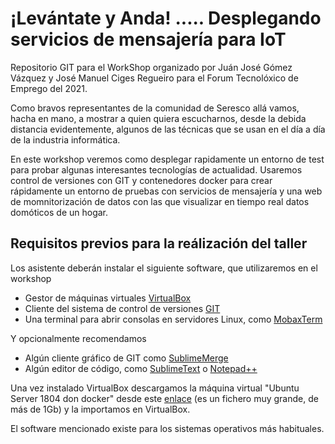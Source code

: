 # ¡Levántate y Anda! ..... Desplegando servicios de mensajería para IoT

Repositorio GIT para el WorkShop organizado por Juán José Gómez Vázquez y José Manuel Ciges Regueiro para el Forum Tecnolóxico de Emprego del 2021. 

Como bravos representantes de la comunidad de Seresco allá vamos, hacha en mano, a mostrar a quien quiera escucharnos, desde la debida distancia evidentemente, algunos de las técnicas que se usan en el día a día de la industria informática.

En este workshop veremos como desplegar rapidamente un entorno de test para probar algunas interesantes tecnologías de actualidad. 
Usaremos control de versiones con GIT y contenedores docker para crear rápidamente un entorno de pruebas con servicios de mensajería y una web de momnitorización de datos con las que visualizar en tiempo real datos domóticos de un hogar.


## Requisitos previos para la reálización del taller

Los asistente deberán instalar el siguiente software, que utilizaremos en el workshop
- Gestor de máquinas virtuales [VirtualBox](https://www.virtualbox.org/wiki/Downloads)
- Cliente del sistema de control de versiones [GIT](https://git-scm.com/downloads)
- Una terminal para abrir consolas en servidores Linux, como [MobaxTerm](https://mobaxterm.mobatek.net/)

Y opcionalmente recomendamos
- Algún cliente gráfico de GIT como [SublimeMerge](https://www.sublimemerge.com/)
- Algún editor de código, como [SublimeText](https://www.sublimetext.com/) o [Notepad++](https://notepad-plus-plus.org/downloads/)

Una vez instalado VirtualBox descargamos la máquina virtual "Ubuntu Server 1804 don docker" desde este [enlace](https://mega.nz/file/hPwkGBgA#kvE1fhyH0XCpQw18ffx7OoB_ExOLog7SExwemlfZAL0) (es un fichero muy grande, de más de 1Gb) y la importamos en VirtualBox.


El software mencionado existe para los sistemas operativos más habituales.